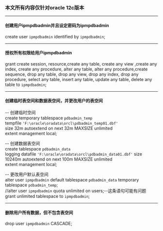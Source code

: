 ### 本文所有内容仅针对oracle 12c版本
---

#### 创建用户ipmpdbadmin并且设定密码为ipmpdbadmin
create user `ipmpdbadmin` identified by `ipmpdbadmin`;

----------

#### 授权所有权限给用户ipmpdbadmin
grant create session, resource,create any table, create any view ,create any index, create any procedure,
alter any table, alter any procedure,create sequence,
drop any table, drop any view, drop any index, drop any procedure,
select any table, insert any table, update any table, delete any table
to `ipmpdbadmin`;

----------

#### 创建临时表空间和数据表空间，并更改用户的表空间
-- 创建临时空间  
	create temporary tablespace `pdbadmin_temp`  
	tempfile `'F:\oracle\oradata\orcl\pdbadmin_temp01.dbf'`  
	size 32m
	autoextend on
	next 32m MAXSIZE unlimited  
	extent management local;


-- 创建数据表空间  
	create tablespace `pdbadmin_data`  
	logging
	datafile `'F:\oracle\oradata\orcl\pdbadmin_data01.dbf'`
	size 10240m
	autoextend on
	next 100m MAXSIZE unlimited  
	extent management local;

-- 更改用户默认表空间  
	alter user `ipmpdbadmin` default tablespace `pdbadmin_data` temporary tablespace `pdbadmin_temp`;  
	//alter user `ipmpdbadmin` quota unlimited on users;--这条语句可能有问题  
	grant unlimited tablespace to `ipmpdbadmin`;

----------

#### 删除用户所有数据，但不包含表空间
drop user `ipmpdbadmin` CASCADE;